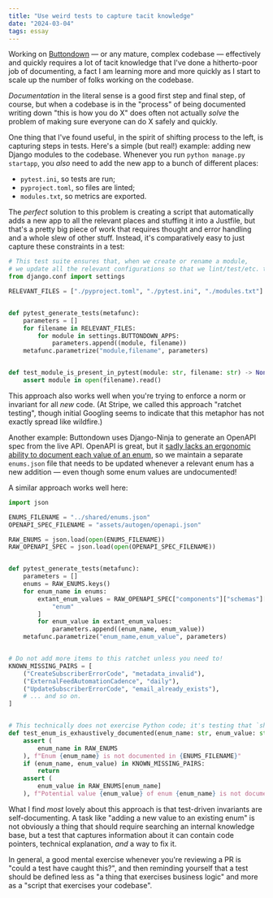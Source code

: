 ```yaml
---
title: "Use weird tests to capture tacit knowledge"
date: "2024-03-04"
tags: essay
---
```


Working on [Buttondown](https://buttondown.com) — or any mature, complex codebase — effectively and quickly requires a lot of tacit knowledge
that I've done a hitherto-poor job of documenting, a fact I am learning more and more quickly as I start to scale up
the number of folks working on the codebase.

_Documentation_ in the literal sense is a good first step and final step, of course, but when a codebase is in the "process" of being documented writing down "this is how you do X" does often not actually _solve_ the problem of making sure everyone can do X safely and quickly.

One thing that I've found useful, in the spirit of shifting process to the left, is capturing steps in tests. Here's a simple (but real!) example: adding new Django modules to the codebase. Whenever you run `python manage.py startapp`, you _also_ need to add the new app to a bunch of different places:

- `pytest.ini`, so tests are run;
- `pyproject.toml`, so files are linted;
- `modules.txt`, so metrics are exported.

The _perfect_ solution to this problem is creating a script that automatically adds a new app to all the relevant places and stuffing it into a Justfile, but that's a pretty big piece of work that requires thought and error handling and a whole slew of other stuff. Instead, it's comparatively easy to just capture these constraints in a test:

```python
# This test suite ensures that, when we create or rename a module,
# we update all the relevant configurations so that we lint/test/etc. that module.
from django.conf import settings

RELEVANT_FILES = ["./pyproject.toml", "./pytest.ini", "./modules.txt"]


def pytest_generate_tests(metafunc):
    parameters = []
    for filename in RELEVANT_FILES:
        for module in settings.BUTTONDOWN_APPS:
            parameters.append((module, filename))
    metafunc.parametrize("module,filename", parameters)


def test_module_is_present_in_pytest(module: str, filename: str) -> None:
    assert module in open(filename).read()
```

This approach also works well when you're trying to enforce a norm or invariant for all _new_ code. (At Stripe, we called this approach "ratchet testing", though initial Googling seems to indicate that this metaphor has not exactly spread like wildfire.)

Another example: Buttondown uses Django-Ninja to generate an OpenAPI spec from the live API. OpenAPI is great, but
it [sadly lacks an ergonomic ability to document each value of an enum](https://github.com/OAI/OpenAPI-Specification/issues/348), so we maintain a separate `enums.json` file that needs to be updated whenever a relevant enum has a new addition — even though some enum values are undocumented!

A similar approach works well here:

```python
import json

ENUMS_FILENAME = "../shared/enums.json"
OPENAPI_SPEC_FILENAME = "assets/autogen/openapi.json"

RAW_ENUMS = json.load(open(ENUMS_FILENAME))
RAW_OPENAPI_SPEC = json.load(open(OPENAPI_SPEC_FILENAME))


def pytest_generate_tests(metafunc):
    parameters = []
    enums = RAW_ENUMS.keys()
    for enum_name in enums:
        extant_enum_values = RAW_OPENAPI_SPEC["components"]["schemas"][enum_name][
            "enum"
        ]
        for enum_value in extant_enum_values:
            parameters.append((enum_name, enum_value))
    metafunc.parametrize("enum_name,enum_value", parameters)


# Do not add more items to this ratchet unless you need to!
KNOWN_MISSING_PAIRS = [
    ("CreateSubscriberErrorCode", "metadata_invalid"),
    ("ExternalFeedAutomationCadence", "daily"),
    ("UpdateSubscriberErrorCode", "email_already_exists"),
    # ... and so on.
]


# This technically does not exercise Python code; it's testing that `shared/enums.json` is up to date.
def test_enum_is_exhaustively_documented(enum_name: str, enum_value: str) -> None:
    assert (
        enum_name in RAW_ENUMS
    ), f"Enum {enum_name} is not documented in {ENUMS_FILENAME}"
    if (enum_name, enum_value) in KNOWN_MISSING_PAIRS:
        return
    assert (
        enum_value in RAW_ENUMS[enum_name]
    ), f"Potential value {enum_value} of enum {enum_name} is not documented in {ENUMS_FILENAME}"
```

What I find _most_ lovely about this approach is that test-driven invariants are self-documenting. A task like "adding a new value to an existing enum" is not obviously a thing that should require searching an internal knowledge base, but a test that captures information about it can contain code pointers, technical explanation, _and_ a way to fix it.

In general, a good mental exercise whenever you're reviewing a PR is "could a test have caught this?", and then reminding yourself that a test should be defined less as "a thing that exercises business logic" and more as a "script that exercises your codebase".
